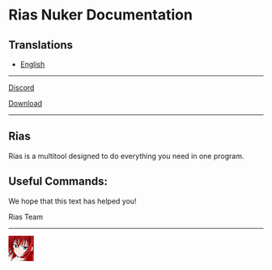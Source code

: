 # Rias Nuker Documentation

## Translations

- [English](https://github.com/Rias-Nuker/Rias-Nuker)
<!-- - [Afrikaans](/translations/af/README.md) -->
<!-- - [العربية](/translations/ar/README.md) -->
<!-- - [Català](/translations/ca/README.md) -->
<!-- - [Čeština](/translations/cs/README.md) -->
<!-- - [Danske](/translations/da/README.md) -->
<!-- - [German](/translations/de/README.MD) --> 
<!-- - [ελληνικά](/translations/el/README.md) -->
<!-- - [Español](/translations/es-ES/README.md) -->
<!-- - [Suomi](/translations/fi/README.md) -->
<!-- - [Français](/translations/fr/README.md) -->
<!-- - [עִברִית](/translations/he/README.md) -->
<!-- - [Magyar](/translations/hu/README.md) -->
<!-- - [Italiano](/translations/it/README.md) -->
<!-- - [日本語](/translations/ja/README.md) -->
<!-- - [한국어](/translations/ko/README.md) -->
<!-- - [Norsk](/translations/no/README.md) -->
<!-- - [Nederlands](/translations/nl/README.md) -->
<!-- - [Português](/translations/pl/README.md) -->
<!-- - [Português (Brasil)](/translations/pt-BR/README.md) -->
<!-- - [Portugisisk](/translations/pt-PT/README.md) -->
<!-- - [Română](/translations/ro/README.md) -->
<!-- - [Pусский](/translations/ru/README.md)
<!-- - [Српски језик (Ћирилица)](/translations/sr/README.md) -->
<!-- - [Svenska](/translations/sv-SE/README.md) -->
<!-- - [Türk](/translations/tr/README.md) -->
<!-- - [Український](/translations/uk/README.md) -->
<!-- - [Tiếng Việt](/translations/vi/README.md) -->
<!-- - [中文](/translations/zh-CN/README.md) -->
<!-- - [繁體中文](/translations/zh-TW/README.md) -->

<!--**[Request another translation](mailto:zitatshuffle@gmail.com)**-->

---

[Discord](https://discord.gg/TxN3RY79Sd)

[Download](https://github.com/Rias-Nuker/Rias-Nuker/releases)


---

## Rias

Rias is a multitool designed to do everything you need in one program.

Useful Commands:
---

We hope that this text has helped you!

Rias Team

---

[![cc-by-4.0](Rias_Logo.png)](https://discord.gg/TxN3RY79Sd)
